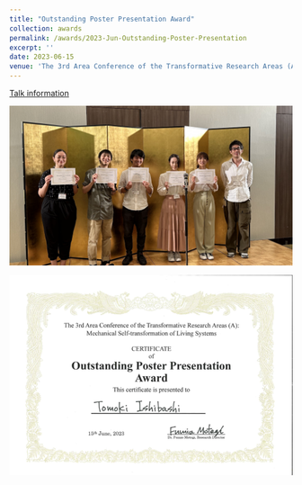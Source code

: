 ```yaml
---
title: "Outstanding Poster Presentation Award"
collection: awards
permalink: /awards/2023-Jun-Outstanding-Poster-Presentation
excerpt: ''
date: 2023-06-15
venue: 'The 3rd Area Conference of the Transformative Research Areas (A): Mechanical Self-transformation of Living Systems'
---
```


[Talk information](/talks/2023-06-15-poster)

![Photo of the Award Ceremony](/images/20230615_Award.jpeg)

![Certification](/images/20230615_PosterAwardCert.png)
